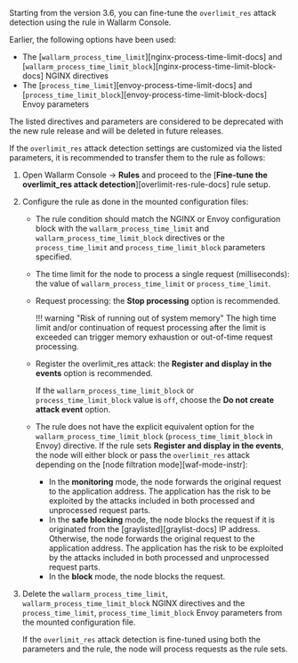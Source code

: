 Starting from the version 3.6, you can fine-tune the `overlimit_res` attack detection using the rule in Wallarm Console.

Earlier, the following options have been used:

* The [`wallarm_process_time_limit`][nginx-process-time-limit-docs] and [`wallarm_process_time_limit_block`][nginx-process-time-limit-block-docs] NGINX directives
* The [`process_time_limit`][envoy-process-time-limit-docs] and [`process_time_limit_block`][envoy-process-time-limit-block-docs] Envoy parameters

The listed directives and parameters are considered to be deprecated with the new rule release and will be deleted in future releases.

If the `overlimit_res` attack detection settings are customized via the listed parameters, it is recommended to transfer them to the rule as follows:

1. Open Wallarm Console → **Rules** and proceed to the [**Fine-tune the overlimit_res attack detection**][overlimit-res-rule-docs] rule setup.
1. Configure the rule as done in the mounted configuration files:

    * The rule condition should match the NGINX or Envoy configuration block with the `wallarm_process_time_limit` and `wallarm_process_time_limit_block` directives or the `process_time_limit` and `process_time_limit_block` parameters specified.
    * The time limit for the node to process a single request (milliseconds): the value of `wallarm_process_time_limit` or `process_time_limit`.
    * Request processing: the **Stop processing** option is recommended.
    
        !!! warning "Risk of running out of system memory"
            The high time limit and/or continuation of request processing after the limit is exceeded can trigger memory exhaustion or out-of-time request processing.
    
    * Register the overlimit_res attack: the **Register and display in the events** option is recommended.

        If the `wallarm_process_time_limit_block` or `process_time_limit_block` value is `off`, choose the **Do not create attack event** option.
    
    * The rule does not have the explicit equivalent option for the `wallarm_process_time_limit_block` (`process_time_limit_block` in Envoy) directive. If the rule sets **Register and display in the events**, the node will either block or pass the `overlimit_res` attack depending on the [node filtration mode][waf-mode-instr]:

        * In the **monitoring** mode, the node forwards the original request to the application address. The application has the risk to be exploited by the attacks included in both processed and unprocessed request parts.
        * In the **safe blocking** mode, the node blocks the request if it is originated from the [graylisted][graylist-docs] IP address. Otherwise, the node forwards the original request to the application address. The application has the risk to be exploited by the attacks included in both processed and unprocessed request parts.
        * In the **block** mode, the node blocks the request.
1. Delete the `wallarm_process_time_limit`, `wallarm_process_time_limit_block` NGINX directives and the `process_time_limit`, `process_time_limit_block` Envoy parameters from the mounted configuration file.

    If the `overlimit_res` attack detection is fine-tuned using both the parameters and the rule, the node will process requests as the rule sets.
